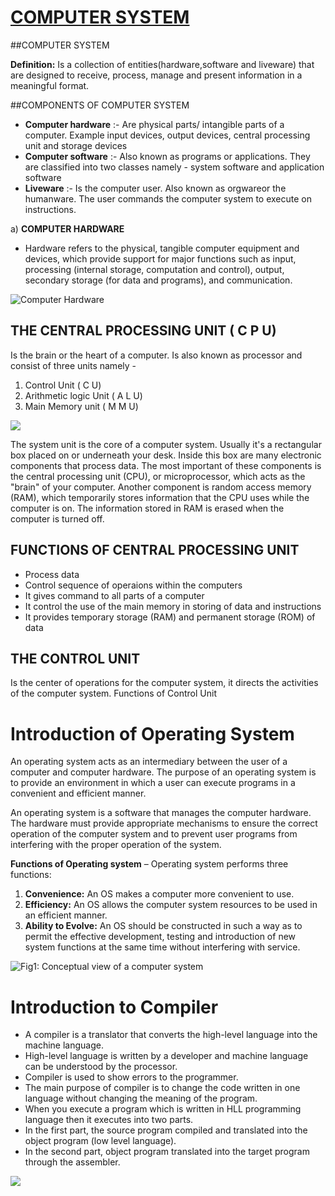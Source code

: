 # [COMPUTER SYSTEM](https://peda.net/kenya/ass/subjects2/computer-studies/form-1/the-computer-system/nameless-89db)

##COMPUTER SYSTEM

**Definition:** Is a collection of entities(hardware,software and liveware) that are designed to receive, process, manage and present information in a meaningful format.

##COMPONENTS OF COMPUTER SYSTEM
- **Computer hardware** :- Are physical parts/ intangible parts of a computer. Example input devices, output devices, central processing unit and storage devices
- **Computer software** :- Also known as programs or applications. They are classified into two classes namely - system software and application software
- **Liveware** :- Is the computer user. Also known as orgwareor the humanware. The user commands the computer system to execute on instructions.

a) **COMPUTER HARDWARE**
- Hardware refers to the physical, tangible computer equipment and devices, which provide support for major functions such as input, processing (internal storage, computation and control), output, secondary storage (for data and programs), and communication.

![Computer Hardware](https://image.slidesharecdn.com/computerlesson2-140320090350-phpapp02/95/computer-lesson-2-4-638.jpg)

## THE CENTRAL PROCESSING UNIT ( C P U)

Is the brain or the heart of a computer. Is also known as processor and consist of three units namely -
1. Control Unit ( C U)
1. Arithmetic logic Unit ( A L U)
1. Main Memory unit ( M M U)

![](https://peda.net/kenya/ass/subjects2/computer-studies/form-1/the-computer-system/nameless-89db/bdotc:file/download/9907127a79819b4485ee9c1c68e5643d3d9aa462/BLOCK%20DIAGRAM%20OF%20THE%20COMPUTER.JPG)

The system unit is the core of a computer system. Usually it's a rectangular box placed on or underneath your desk. Inside this box are many electronic components that process data. The most important of these components is the central processing unit (CPU), or microprocessor, which acts as the "brain" of your computer. Another component is random access memory (RAM), which temporarily stores information that the CPU uses while the computer is on. The information stored in RAM is erased when the computer is turned off.

## FUNCTIONS OF CENTRAL PROCESSING UNIT
- Process data
- Control sequence of operaions within the computers
- It gives command to all parts of a computer
- It control the use of the main memory in storing of data and instructions
- It provides temporary storage (RAM) and permanent storage (ROM) of data

## THE CONTROL UNIT
Is the center of operations for the computer system, it directs the activities of the computer system.
Functions of Control Unit

# Introduction of Operating System 
An operating system acts as an intermediary between the user of a computer and computer hardware. The purpose of an operating system is to provide an environment in which a user can execute programs in a convenient and efficient manner.

An operating system is a software that manages the computer hardware. The hardware must provide appropriate mechanisms to ensure the correct operation of the computer system and to prevent user programs from interfering with the proper operation of the system.

**Functions of Operating system** – Operating system performs three functions:
1. **Convenience:** An OS makes a computer more convenient to use.
1. **Efficiency:** An OS allows the computer system resources to be used in an efficient manner.
1. **Ability to Evolve:** An OS should be constructed in such a way as to permit the effective development, testing and introduction of new system functions at the same time without interfering with service.

![Fig1: Conceptual view of a computer system](https://cdncontribute.geeksforgeeks.org/wp-content/uploads/os.png)

# Introduction to Compiler
- A compiler is a translator that converts the high-level language into the machine language.
- High-level language is written by a developer and machine language can be understood by the processor.
- Compiler is used to show errors to the programmer.
- The main purpose of compiler is to change the code written in one language without changing the meaning of the program.
- When you execute a program which is written in HLL programming language then it executes into two parts.
- In the first part, the source program compiled and translated into the object program (low level language).
- In the second part, object program translated into the target program through the assembler.

![](https://static.javatpoint.com/compiler/images/compiler.png)
